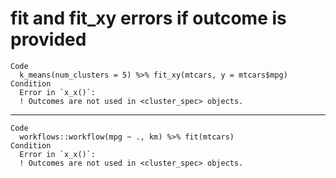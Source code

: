 # fit and fit_xy errors if outcome is provided

    Code
      k_means(num_clusters = 5) %>% fit_xy(mtcars, y = mtcars$mpg)
    Condition
      Error in `x_x()`:
      ! Outcomes are not used in <cluster_spec> objects.

---

    Code
      workflows::workflow(mpg ~ ., km) %>% fit(mtcars)
    Condition
      Error in `x_x()`:
      ! Outcomes are not used in <cluster_spec> objects.


